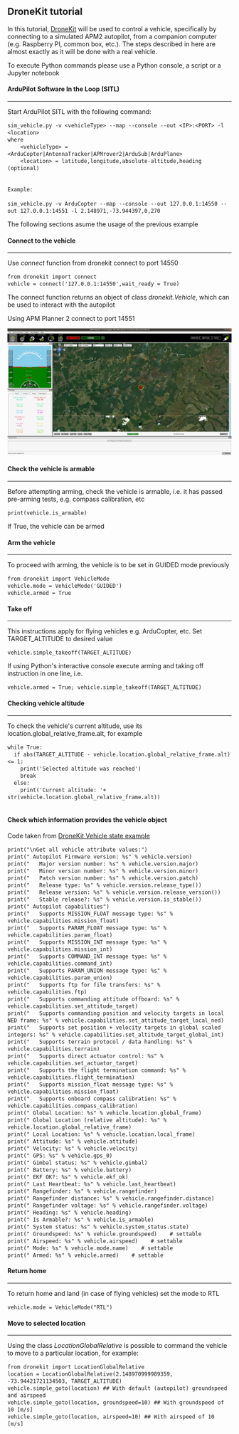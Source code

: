 ## DroneKit tutorial


In this tutorial, [DroneKit](https://github.com/dronekit/dronekit-python) will be used to control a vehicle, specifically by connecting to a simulated APM2 autopilot, from a companion computer (e.g. Raspberry PI, common box, etc.). The steps described in here are almost exactly as it will be done with a real vehicle. 

To execute Python commands please use a Python console, a script or a Jupyter notebook 

#### ArduPilot Software In the Loop (SITL)
---

Start ArduPilot SITL with the following command:

```
sim_vehicle.py -v <vehicleType> --map --console --out <IP>:<PORT> -l <location> 
where
    <vehicleType> = <ArduCopter|AntennaTracker|APMrover2|ArduSub|ArduPlane>
    <location> = latitude,longitude,absolute-altitude,heading (optional)
    
    
Example: 

sim_vehicle.py -v ArduCopter --map --console --out 127.0.0.1:14550 --out 127.0.0.1:14551 -l 2.148971,-73.944397,0,270

```
The following sections asume the usage of the previous example


#### Connect to the vehicle 
---

Use _connect_ function from dronekit connect to port 14550

```
from dronekit import connect
vehicle = connect('127.0.0.1:14550',wait_ready = True)
```

The connect function returns an object of class _dronekit.Vehicle_, which can be used to interact with the autopilot

Using APM Planner 2 connect to port 14551

![alt text](https://github.com/leonardocfor/teaching/blob/master/Clubes_de_ciencia_Cali/APMPlanner2.png "APM Planner2")

#### Check the vehicle is armable
---

Before attempting arming, check the vehicle is armable, i.e. it has passed pre-arming tests, e.g. compass calibration, etc

```
print(vehicle.is_armable)
```

If True, the vehicle can be armed

#### Arm the vehicle
---

To proceed with arming, the vehicle is to be set in GUIDED mode previously

```
from dronekit import VehicleMode
vehicle.mode = VehicleMode('GUIDED')
vehicle.armed = True
```

#### Take off
---

This instructions apply for flying vehicles e.g. ArduCopter, etc. Set TARGET_ALTITUDE to desired value 

```
vehicle.simple_takeoff(TARGET_ALTITUDE)
```

If using Python's interactive console execute arming and taking off instruction in one line, i.e.

```
vehicle.armed = True; vehicle.simple_takeoff(TARGET_ALTITUDE)
```

#### Checking vehicle altitude
---

To check the vehicle's current altitude, use its location.global_relative_frame.alt, for example

```
while True:
  if abs(TARGET_ALTITUDE - vehicle.location.global_relative_frame.alt) <= 1:
    print('Selected altitude was reached')
    break
  else:
    print('Current altitude: '+ str(vehicle.location.global_relative_frame.alt))
  
```

#### Check which information provides the vehicle object

Code taken from [DroneKit Vehicle state example](https://github.com/dronekit/dronekit-python/blob/master/examples/vehicle_state/vehicle_state.py)

```
print("\nGet all vehicle attribute values:")
print(" Autopilot Firmware version: %s" % vehicle.version)
print("   Major version number: %s" % vehicle.version.major)
print("   Minor version number: %s" % vehicle.version.minor)
print("   Patch version number: %s" % vehicle.version.patch)
print("   Release type: %s" % vehicle.version.release_type())
print("   Release version: %s" % vehicle.version.release_version())
print("   Stable release?: %s" % vehicle.version.is_stable())
print(" Autopilot capabilities")
print("   Supports MISSION_FLOAT message type: %s" % vehicle.capabilities.mission_float)
print("   Supports PARAM_FLOAT message type: %s" % vehicle.capabilities.param_float)
print("   Supports MISSION_INT message type: %s" % vehicle.capabilities.mission_int)
print("   Supports COMMAND_INT message type: %s" % vehicle.capabilities.command_int)
print("   Supports PARAM_UNION message type: %s" % vehicle.capabilities.param_union)
print("   Supports ftp for file transfers: %s" % vehicle.capabilities.ftp)
print("   Supports commanding attitude offboard: %s" % vehicle.capabilities.set_attitude_target)
print("   Supports commanding position and velocity targets in local NED frame: %s" % vehicle.capabilities.set_attitude_target_local_ned)
print("   Supports set position + velocity targets in global scaled integers: %s" % vehicle.capabilities.set_altitude_target_global_int)
print("   Supports terrain protocol / data handling: %s" % vehicle.capabilities.terrain)
print("   Supports direct actuator control: %s" % vehicle.capabilities.set_actuator_target)
print("   Supports the flight termination command: %s" % vehicle.capabilities.flight_termination)
print("   Supports mission_float message type: %s" % vehicle.capabilities.mission_float)
print("   Supports onboard compass calibration: %s" % vehicle.capabilities.compass_calibration)
print(" Global Location: %s" % vehicle.location.global_frame)
print(" Global Location (relative altitude): %s" % vehicle.location.global_relative_frame)
print(" Local Location: %s" % vehicle.location.local_frame)
print(" Attitude: %s" % vehicle.attitude)
print(" Velocity: %s" % vehicle.velocity)
print(" GPS: %s" % vehicle.gps_0)
print(" Gimbal status: %s" % vehicle.gimbal)
print(" Battery: %s" % vehicle.battery)
print(" EKF OK?: %s" % vehicle.ekf_ok)
print(" Last Heartbeat: %s" % vehicle.last_heartbeat)
print(" Rangefinder: %s" % vehicle.rangefinder)
print(" Rangefinder distance: %s" % vehicle.rangefinder.distance)
print(" Rangefinder voltage: %s" % vehicle.rangefinder.voltage)
print(" Heading: %s" % vehicle.heading)
print(" Is Armable?: %s" % vehicle.is_armable)
print(" System status: %s" % vehicle.system_status.state)
print(" Groundspeed: %s" % vehicle.groundspeed)    # settable
print(" Airspeed: %s" % vehicle.airspeed)    # settable
print(" Mode: %s" % vehicle.mode.name)    # settable
print(" Armed: %s" % vehicle.armed)    # settable
```

#### Return home
---

To return home and land (in case of flying vehicles) set the mode to RTL

```
vehicle.mode = VehicleMode("RTL")
```

#### Move to selected location
---

Using the class _LocationGlobalRelative_ is possible to command the vehicle to move to a particular location, for example:

```
from dronekit import LocationGlobalRelative
location = LocationGlobalRelative(2.148970999989359, -73.94421721134503, TARGET_ALTITUDE)
vehicle.simple_goto(location) ## With default (autopilot) groundspeed and airspeed
vehicle.simple_goto(location, groundspeed=10) ## With groundspeed of 10 [m/s]
vehicle.simple_goto(location, airspeed=10) ## With airspeed of 10 [m/s]
```





